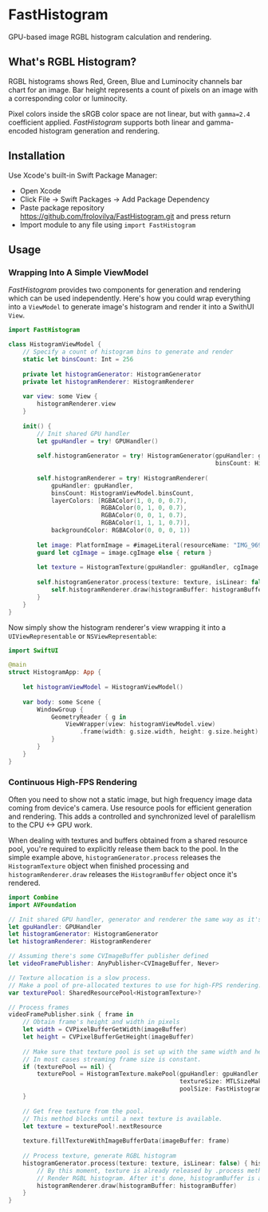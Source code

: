 # FastHistogram

GPU-based image RGBL histogram calculation and rendering.


## What's RGBL Histogram?
RGBL histograms shows Red, Green, Blue and Luminocity channels bar chart for an image.
Bar height represents a count of pixels on an image with a corresponding color or luminocity.

Pixel colors inside the sRGB color space are not linear, but with `gamma=2.4` coefficient applied.
_FastHistogram_ supports both linear and gamma-encoded histogram generation and rendering.


## Installation

Use Xcode's built-in Swift Package Manager:

* Open Xcode
* Click File -> Swift Packages -> Add Package Dependency
* Paste package repository https://github.com/frolovilya/FastHistogram.git and press return
* Import module to any file using `import FastHistogram`


## Usage

### Wrapping Into A Simple ViewModel

_FastHistogram_ provides two components for generation and rendering which can be used independently.
Here's how you could wrap everything into a `ViewModel` to generate image's histogram and render it into a SwithUI `View`.

```swift
import FastHistogram

class HistogramViewModel {
    // Specify a count of histogram bins to generate and render
    static let binsCount: Int = 256
    
    private let histogramGenerator: HistogramGenerator
    private let histogramRenderer: HistogramRenderer
    
    var view: some View {
        histogramRenderer.view
    }
    
    init() {
        // Init shared GPU handler
        let gpuHandler = try! GPUHandler()
        
        self.histogramGenerator = try! HistogramGenerator(gpuHandler: gpuHandler,
                                                          binsCount: HistogramViewModel.binsCount)
        
        self.histogramRenderer = try! HistogramRenderer(
            gpuHandler: gpuHandler,
            binsCount: HistogramViewModel.binsCount,
            layerColors: [RGBAColor(1, 0, 0, 0.7),
                          RGBAColor(0, 1, 0, 0.7),
                          RGBAColor(0, 0, 1, 0.7),
                          RGBAColor(1, 1, 1, 0.7)],
            backgroundColor: RGBAColor(0, 0, 0, 1))
            
        let image: PlatformImage = #imageLiteral(resourceName: "IMG_9695")
        guard let cgImage = image.cgImage else { return }
        
        let texture = HistogramTexture(gpuHandler: gpuHandler, cgImage: cgImage)
        
        self.histogramGenerator.process(texture: texture, isLinear: false) { histogramBuffer in
            self.histogramRenderer.draw(histogramBuffer: histogramBuffer)
        }
    }
}
```

Now simply show the histogram renderer's view wrapping it into a `UIViewRepresentable` or `NSViewRepresentable`:
```swift
import SwiftUI

@main
struct HistogramApp: App {
    
    let histogramViewModel = HistogramViewModel()
        
    var body: some Scene {
        WindowGroup {
            GeometryReader { g in
                ViewWrapper(view: histogramViewModel.view)
                    .frame(width: g.size.width, height: g.size.height)
            }
        }
    }
}
```

### Continuous High-FPS Rendering
 
Often you need to show not a static image, but high frequency image data coming from device's camera.
Use resource pools for efficient generation and rendering. 
This adds a controlled and synchronized level of paralellism to the CPU <-> GPU work.

When dealing with textures and buffers obtained from a shared resource pool, you're required to explicitly release them back to the pool.
In the simple example above, `histogramGenerator.process` releases the `HistogramTexture` object when finished processing
and `histogramRenderer.draw` releases the `HistogramBuffer` object once it's rendered.

```swift
import Combine
import AVFoundation

// Init shared GPU handler, generator and renderer the same way as it's defined in the previous listing
let gpuHandler: GPUHandler
let histogramGenerator: HistogramGenerator
let histogramRenderer: HistogramRenderer

// Assuming there's some CVImageBuffer publisher defined
let videoFramePublisher: AnyPublisher<CVImageBuffer, Never>

// Texture allocation is a slow process.
// Make a pool of pre-allocated textures to use for high-FPS rendering.
var texturePool: SharedResourcePool<HistogramTexture>?

// Process frames
videoFramePublisher.sink { frame in
    // Obtain frame's height and width in pixels
    let width = CVPixelBufferGetWidth(imageBuffer)
    let height = CVPixelBufferGetHeight(imageBuffer)
    
    // Make sure that texture pool is set up with the same width and height as a receiving frame.
    // In most cases streaming frame size is constant.
    if (texturePool == nil) {
        texturePool = HistogramTexture.makePool(gpuHandler: gpuHandler,
                                                textureSize: MTLSizeMake(width, height, 1),
                                                poolSize: FastHistogramViewModel.texturesPoolSize)
    }
    
    // Get free texture from the pool.
    // This method blocks until a next texture is available.
    let texture = texturePool!.nextResource
    
    texture.fillTextureWithImageBufferData(imageBuffer: frame)
    
    // Process texture, generate RGBL histogram
    histogramGenerator.process(texture: texture, isLinear: false) { histogramBuffer in
        // By this moment, texture is already released by .process method.
        // Render RGBL histogram. After it's done, histogramBuffer is also auto-released.
        histogramRenderer.draw(histogramBuffer: histogramBuffer)
    }
}





